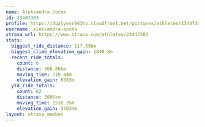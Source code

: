 ```yaml
---
name: Aleksandra Socha
id: 23447303
profile: https://dgalywyr863hv.cloudfront.net/pictures/athletes/23447303/14745546/4/large.jpg
username: aleksandra-socha
strava_url: https://www.strava.com/athletes/23447303
stats:
  biggest_ride_distance: 117.89km
  biggest_climb_elevation_gain: 1840.8m
  recent_ride_totals:
    count: 6
    distance: 368.86km
    moving_time: 21h 44m
    elevation_gain: 6583m
  ytd_ride_totals:
    count: 62
    distance: 3006km
    moving_time: 151h 35m
    elevation_gain: 37034m
layout: strava_member
--- 
```


